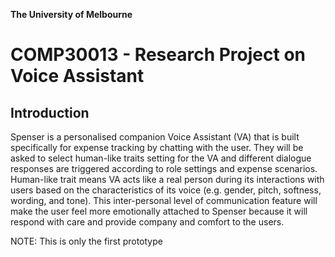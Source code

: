 **The University of Melbourne**
# COMP30013 - Research Project on Voice Assistant

## Introduction

Spenser is a personalised companion Voice Assistant (VA) that is built specifically for expense tracking by chatting with the user. They will be asked to select human-like traits setting for the VA and different dialogue responses are triggered according to role settings and expense scenarios. Human-like trait means VA acts like a real person during its interactions with users based on the characteristics of its voice (e.g. gender, pitch, softness, wording, and tone). This inter-personal level of communication feature will make the user feel more emotionally attached to Spenser because it will respond with care and provide company and comfort to the users.

NOTE: This is only the first prototype



